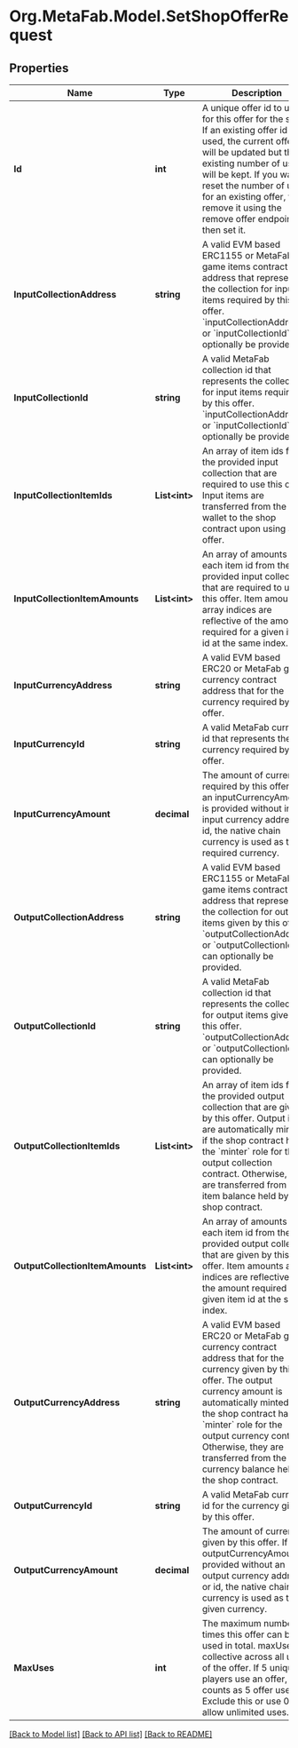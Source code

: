 
# Org.MetaFab.Model.SetShopOfferRequest

## Properties

Name | Type | Description | Notes
------------ | ------------- | ------------- | -------------
**Id** | **int** | A unique offer id to use for this offer for the shop. If an existing offer id is used, the current offer will be updated but the existing number of uses will be kept. If you want to reset the number of uses for an existing offer, first remove it using the remove offer endpoint, then set it. | 
**InputCollectionAddress** | **string** | A valid EVM based ERC1155 or MetaFab game items contract address that represents the collection for input items required by this offer. &#x60;inputCollectionAddress&#x60; or &#x60;inputCollectionId&#x60; can optionally be provided. | [optional] 
**InputCollectionId** | **string** | A valid MetaFab collection id that represents the collection for input items required by this offer. &#x60;inputCollectionAddress&#x60; or &#x60;inputCollectionId&#x60; can optionally be provided. | [optional] 
**InputCollectionItemIds** | **List&lt;int&gt;** | An array of item ids from the provided input collection that are required to use this offer. Input items are transferred from the wallet to the shop contract upon using an offer. | [optional] 
**InputCollectionItemAmounts** | **List&lt;int&gt;** | An array of amounts for each item id from the provided input collection that are required to use this offer. Item amounts array indices are reflective of the amount required for a given item id at the same index. | [optional] 
**InputCurrencyAddress** | **string** | A valid EVM based ERC20 or MetaFab game currency contract address that for the currency required by this offer. | [optional] 
**InputCurrencyId** | **string** | A valid MetaFab currency id that represents the currency required by this offer. | [optional] 
**InputCurrencyAmount** | **decimal** | The amount of currency required by this offer. If an inputCurrencyAmount is provided without in input currency address or id, the native chain currency is used as the required currency. | [optional] 
**OutputCollectionAddress** | **string** | A valid EVM based ERC1155 or MetaFab game items contract address that represents the collection for output items given by this offer. &#x60;outputCollectionAddress&#x60; or &#x60;outputCollectionId&#x60; can optionally be provided. | [optional] 
**OutputCollectionId** | **string** | A valid MetaFab collection id that represents the collection for output items given by this offer. &#x60;outputCollectionAddress&#x60; or &#x60;outputCollectionId&#x60; can optionally be provided. | [optional] 
**OutputCollectionItemIds** | **List&lt;int&gt;** | An array of item ids from the provided output collection that are given by this offer. Output items are automatically minted if the shop contract has the &#x60;minter&#x60; role for the output collection contract. Otherwise, they are transferred from the item balance held by the shop contract. | [optional] 
**OutputCollectionItemAmounts** | **List&lt;int&gt;** | An array of amounts for each item id from the provided output collection that are given by this offer. Item amounts array indices are reflective of the amount required for a given item id at the same index. | [optional] 
**OutputCurrencyAddress** | **string** | A valid EVM based ERC20 or MetaFab game currency contract address that for the currency given by this offer. The output currency amount is automatically minted if the shop contract has the &#x60;minter&#x60; role for the output currency contract. Otherwise, they are transferred from the currency balance held by the shop contract. | [optional] 
**OutputCurrencyId** | **string** | A valid MetaFab currency id for the currency given by this offer. | [optional] 
**OutputCurrencyAmount** | **decimal** | The amount of currency given by this offer. If an outputCurrencyAmount is provided without an output currency address or id, the native chain currency is used as the given currency. | [optional] 
**MaxUses** | **int** | The maximum number of times this offer can be used in total. maxUses is collective across all uses of the offer. If 5 unique players use an offer, that counts as 5 offer uses. Exclude this or use 0 to allow unlimited uses. | [optional] 

[[Back to Model list]](../README.md#documentation-for-models)
[[Back to API list]](../README.md#documentation-for-api-endpoints)
[[Back to README]](../README.md)

